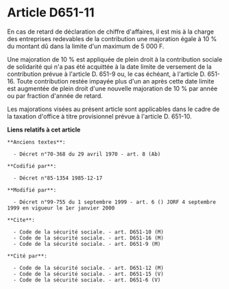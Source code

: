 # Article D651-11

En cas de retard de déclaration de chiffre d'affaires, il est mis à la charge des entreprises redevables de la contribution
une majoration égale à 10 % du montant dû dans la limite d'un maximum de 5 000 F.

Une majoration de 10 % est appliquée de plein droit à la contribution sociale de solidarité qui n'a pas été acquittée à la
date limite de versement de la contribution prévue à l'article D. 651-9 ou, le cas échéant, à l'article D. 651-16. Toute
contribution restée impayée plus d'un an après cette date limite est augmentée de plein droit d'une nouvelle majoration de 10
% par année ou par fraction d'année de retard.

Les majorations visées au présent article sont applicables dans le cadre de la taxation d'office à titre provisionnel prévue
à l'article D. 651-10.

**Liens relatifs à cet article**

	**Anciens textes**:

	  - Décret n°70-368 du 29 avril 1970 - art. 8 (Ab)

	**Codifié par**:

	  - Décret n°85-1354 1985-12-17

	**Modifié par**:

	  - Décret n°99-755 du 1 septembre 1999 - art. 6 () JORF 4 septembre 1999 en vigueur le 1er janvier 2000

	**Cite**:

	  - Code de la sécurité sociale. - art. D651-10 (M)
	  - Code de la sécurité sociale. - art. D651-16 (M)
	  - Code de la sécurité sociale. - art. D651-9 (M)

	**Cité par**:

	  - Code de la sécurité sociale. - art. D651-12 (M)
	  - Code de la sécurité sociale. - art. D651-15 (V)
	  - Code de la sécurité sociale. - art. D651-6 (V)
